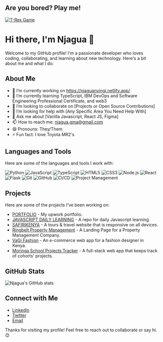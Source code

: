## Are you bored? Play me!

[![T-Rex Game](https://img.shields.io/badge/Play-T--Rex%20Game-brightgreen)](https://njagua3.github.io/T-REX/)

# Hi there, I'm Njagua 👋

Welcome to my GitHub profile! I'm a passionate developer who loves coding, collaborating, and learning about new technology. Here's a bit about me and what I do:

## About Me

- 🔭 I’m currently working on https://njaguanyingi.netlify.app/
- 🌱 I’m currently learning TypeScript, IBM DevOps and Software Engineering Professional Certificate, and web3
- 👯 I’m looking to collaborate on [Projects or Open Source Contributions]
- 🤔 I’m looking for help with [Any Specific Area You Need Help With]
- 💬 Ask me about [Vanilla Javascript, React JS, Figma]
- 📫 How to reach me: njagua.gma@gmail.com
- 😄 Pronouns: They/Them
- ⚡ Fun fact: I love Toyota MR2's

## Languages and Tools

Here are some of the languages and tools I work with:

![Python](https://img.shields.io/badge/-Python-3776AB?style=flat&logo=python&logoColor=white)
![JavaScript](https://img.shields.io/badge/-JavaScript-F7DF1E?style=flat&logo=javascript&logoColor=black)
![TypeScript](https://img.shields.io/badge/-TypeScript-007ACC?style=flat&logo=typescript&logoColor=white)
![HTML5](https://img.shields.io/badge/-HTML5-E34F26?style=flat&logo=html5&logoColor=white)
![CSS3](https://img.shields.io/badge/-CSS3-1572B6?style=flat&logo=css3&logoColor=white)
![Node.js](https://img.shields.io/badge/-Node.js-339933?style=flat&logo=node.js&logoColor=white)
![React](https://img.shields.io/badge/-React-61DAFB?style=flat&logo=react&logoColor=black)
![Flask](https://img.shields.io/badge/-Flask-000000?style=flat&logo=flask&logoColor=white)
![Git](https://img.shields.io/badge/-Git-F05032?style=flat&logo=git&logoColor=white)
![GitHub](https://img.shields.io/badge/-GitHub-181717?style=flat&logo=github&logoColor=white)
![CI/CD](https://img.shields.io/badge/-CI%2FCD-4285F4?style=flat&logo=google-cloud&logoColor=white)
![Project Management](https://img.shields.io/badge/-Project%20Management-007ACC?style=flat&logo=trello&logoColor=white)

## Projects

Here are some of the projects I've been working on:

- [PORTFOLIO](https://njaguanyingi.netlify.app/) - My upwork portfolio.
- [JAVASCRIPT DAILY LEARNING](https://github.com/njagua3/Daily-JS-EXPERIMENT) - A repo for daily Javascript learning.
- [SAFIRIKENYA](https://github.com/njagua3/safiri-2.0) - A tours & travel website that is responsive on all devices.
- [Ringbelt Property Management](https://ringbeltagents.netlify.app/) - A Landing Page for a Property Management Company.
- [VaGi Fashion]() - An e-commerce web app for a fashion designer in Kenya.
- [Moringa School Projects Tracker](https://moringaschool.netlify.app/) - A full-stack web app that keeps track of cohorts' projects.

## GitHub Stats

![Njagua's GitHub stats](https://github-readme-stats.vercel.app/api?username=njagua3&show_icons=true&theme=radical)

## Connect with Me

- [LinkedIn](https://www.linkedin.com/in/njagua3)
- [Twitter](https://twitter.com/njagua3)
- [Email](mailto:njagua.gma@gmail.com)

Thanks for visiting my profile! Feel free to reach out to collaborate or say hi. 😊
